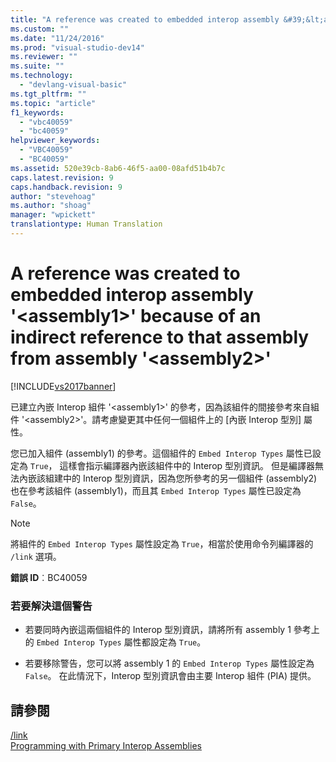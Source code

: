```yaml
---
title: "A reference was created to embedded interop assembly &#39;&lt;assembly1&gt;&#39; because of an indirect reference to that assembly from assembly &#39;&lt;assembly2&gt;&#39; | Microsoft Docs"
ms.custom: ""
ms.date: "11/24/2016"
ms.prod: "visual-studio-dev14"
ms.reviewer: ""
ms.suite: ""
ms.technology: 
  - "devlang-visual-basic"
ms.tgt_pltfrm: ""
ms.topic: "article"
f1_keywords: 
  - "vbc40059"
  - "bc40059"
helpviewer_keywords: 
  - "VBC40059"
  - "BC40059"
ms.assetid: 520e39cb-8ab6-46f5-aa00-08afd51b4b7c
caps.latest.revision: 9
caps.handback.revision: 9
author: "stevehoag"
ms.author: "shoag"
manager: "wpickett"
translationtype: Human Translation
---
```

# A reference was created to embedded interop assembly &#39;&lt;assembly1&gt;&#39; because of an indirect reference to that assembly from assembly &#39;&lt;assembly2&gt;&#39;
[!INCLUDE[vs2017banner](../../../csharp/includes/vs2017banner.md)]

已建立內嵌 Interop 組件 '\<assembly1\>' 的參考，因為該組件的間接參考來自組件 '\<assembly2\>'。請考慮變更其中任何一個組件上的 \[內嵌 Interop 型別\] 屬性。  
  
 您已加入組件 \(assembly1\) 的參考。這個組件的 `Embed Interop Types` 屬性已設定為 `True`，  這樣會指示編譯器內嵌該組件中的 Interop 型別資訊。  但是編譯器無法內嵌該組建中的 Interop 型別資訊，因為您所參考的另一個組件 \(assembly2\) 也在參考該組件 \(assembly1\)，而且其 `Embed Interop Types` 屬性已設定為 `False`。  
  
> [!NOTE]
>  將組件的 `Embed Interop Types` 屬性設定為 `True`，相當於使用命令列編譯器的 `/link` 選項。  
  
 **錯誤 ID**︰BC40059  
  
### 若要解決這個警告  
  
-   若要同時內嵌這兩個組件的 Interop 型別資訊，請將所有 assembly 1 參考上的 `Embed Interop Types` 屬性都設定為 `True`。  
  
-   若要移除警告，您可以將 assembly 1 的 `Embed Interop Types` 屬性設定為 `False`。  在此情況下，Interop 型別資訊會由主要 Interop 組件 \(PIA\) 提供。  
  
## 請參閱  
 [\/link](../../../visual-basic/reference/command-line-compiler/link.md)   
 [Programming with Primary Interop Assemblies](http://msdn.microsoft.com/zh-tw/306fa1d6-0703-4004-9e93-d0a57f1be81e)